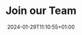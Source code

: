 ---
title: "Join our Team"
date: 2024-01-29T11:10:55+01:00
draft: false
image: "img/default.jpg"
description: We are currently searching for motivatied people to join our team starting October 2025. Please contact us if you are interested!
weight: 4
---